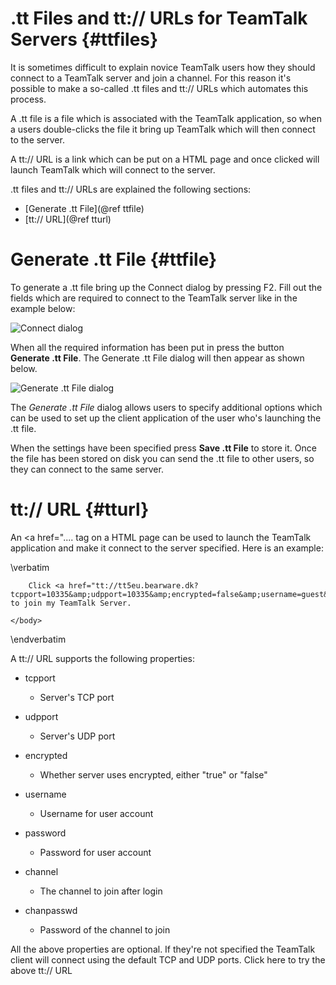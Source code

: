 # .tt Files and tt:// URLs for TeamTalk Servers {#ttfiles}

It is sometimes difficult to explain novice TeamTalk users how they
should connect to a TeamTalk server and join a channel. For this
reason it's possible to make a so-called .tt files and tt:// URLs which
automates this process.

A .tt file is a file which is associated with the TeamTalk
application, so when a users double-clicks the file it bring up
TeamTalk which will then connect to the server.

A tt:// URL is a link which can be put on a HTML page and once clicked
will launch TeamTalk which will connect to the server.

.tt files and tt:// URLs are explained the following sections:

- [Generate .tt File](@ref ttfile)
- [tt:// URL](@ref tturl)

# Generate .tt File {#ttfile}

To generate a .tt file bring up the Connect dialog by pressing
F2. Fill out the fields which are required to connect to the TeamTalk
server like in the example below:

![Connect dialog](dlg_connect.png "Connect dialog for .tt File")

When all the required information has been put in press the button
**Generate .tt File**. The Generate .tt File dialog will then appear
as shown below.

![Generate .tt File dialog](dlg_ttfile.png "Generate .tt File")

The *Generate .tt File* dialog allows users to specify additional
options which can be used to set up the client application of the user
who's launching the .tt file.

When the settings have been specified press **Save .tt File** to store
it.  Once the file has been stored on disk you can send the .tt file
to other users, so they can connect to the same server.

# tt:// URL {#tturl}

An <a href=".... tag on a HTML page can be used to launch the TeamTalk
application and make it connect to the server specified. Here is an
example:

\verbatim
<html>
    <title>My TeamTalk Server Website</title>
    <body>
    
        Click <a href="tt://tt5eu.bearware.dk?tcpport=10335&amp;udpport=10335&amp;encrypted=false&amp;username=guest&amp;password=guest">here</a> to join my TeamTalk Server.
        
    </body>
</html>
\endverbatim

A tt:// URL supports the following properties:

- tcpport
  - Server's TCP port

- udpport
  - Server's UDP port

- encrypted
  - Whether server uses encrypted, either "true" or "false"

- username
  - Username for user account

- password
  - Password for user account 

- channel
  - The channel to join after login 

- chanpasswd
  - Password of the channel to join

All the above properties are optional. If they're not specified the
TeamTalk client will connect using the default TCP and UDP
ports. Click here to try the above tt:// URL
